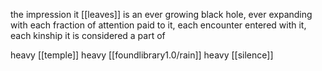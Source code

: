 the impression it [[leaves]] is an ever growing black hole, ever expanding with each fraction of attention paid to it, each encounter entered with it, each kinship it is considered a part of

heavy [[temple]] heavy [[foundlibrary1.0/rain]] heavy [[silence]]